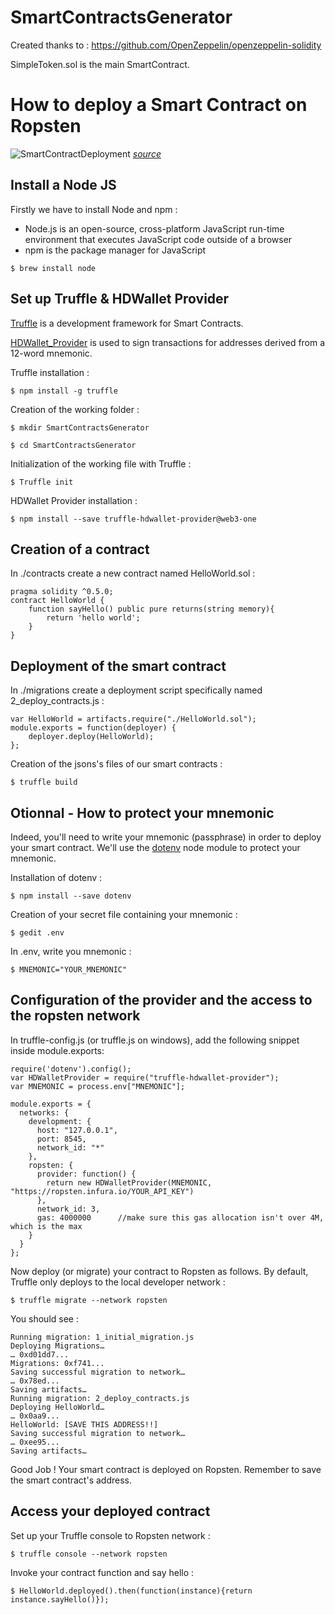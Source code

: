 # SmartContractsGenerator

Created thanks to : https://github.com/OpenZeppelin/openzeppelin-solidity

SimpleToken.sol is the main SmartContract.

# How to deploy a Smart Contract on Ropsten

![SmartContractDeployment](http://image.noelshack.com/fichiers/2018/52/3/1545840379-smartcontractdeploymentoptions.jpeg)
*[source](https://medium.com/coinmonks/5-minute-guide-to-deploying-smart-contracts-with-truffle-and-ropsten-b3e30d5ee1e)*
## Install a Node JS

Firstly we have to install Node and npm :
- Node.js is an open-source, cross-platform JavaScript run-time environment that executes JavaScript code outside of a browser
- npm is the package manager for JavaScript
```
$ brew install node
```

## Set up Truffle & HDWallet Provider

[Truffle](https://truffleframework.com/truffle) is a development framework for Smart Contracts.

[HDWallet_Provider](https://github.com/trufflesuite/truffle-hdwallet-provider) is used to sign transactions for addresses derived from a 12-word mnemonic.

Truffle installation :

	$ npm install -g truffle

Creation of the working folder :

	$ mkdir SmartContractsGenerator

	$ cd SmartContractsGenerator

Initialization of the working file with Truffle :

	$ Truffle init

HDWallet Provider installation :

	$ npm install --save truffle-hdwallet-provider@web3-one

## Creation of a contract
In ./contracts create a new contract named HelloWorld.sol :
```Solidity
pragma solidity ^0.5.0;
contract HelloWorld {
    function sayHello() public pure returns(string memory){
        return 'hello world';
    }
}
```

## Deployment of the smart contract
In ./migrations create a deployment script specifically named 2_deploy_contracts.js :
```Solidity
var HelloWorld = artifacts.require("./HelloWorld.sol");
module.exports = function(deployer) {
    deployer.deploy(HelloWorld);
};
```

Creation of the jsons's files of our smart contracts :

	$ truffle build

## Otionnal - How to protect your mnemonic
Indeed, you'll need to write your mnemonic (passphrase) in order to deploy your smart contract.
We'll use the [dotenv](https://github.com/motdotla/dotenv) node module to protect your mnemonic.

Installation of dotenv :

	$ npm install --save dotenv

Creation of your secret file containing your mnemonic :

	$ gedit .env

In .env, write you mnemonic :

	$ MNEMONIC="YOUR_MNEMONIC"

## Configuration of the provider and the access to the ropsten network
In truffle-config.js (or truffle.js on windows), add the following snippet inside module.exports:

```
require('dotenv').config();
var HDWalletProvider = require("truffle-hdwallet-provider");
var MNEMONIC = process.env["MNEMONIC"];

module.exports = {
  networks: {
    development: {
      host: "127.0.0.1",
      port: 8545,
      network_id: "*"
    },
    ropsten: {
      provider: function() {
        return new HDWalletProvider(MNEMONIC, "https://ropsten.infura.io/YOUR_API_KEY")
      },
      network_id: 3,
      gas: 4000000      //make sure this gas allocation isn't over 4M, which is the max
    }
  }
};
```
Now deploy (or migrate) your contract to Ropsten as follows. By default, Truffle only deploys to the local developer network :

	$ truffle migrate --network ropsten

You should see :
```
Running migration: 1_initial_migration.js
Deploying Migrations…
… 0xd01dd7...
Migrations: 0xf741...
Saving successful migration to network…
… 0x78ed...
Saving artifacts…
Running migration: 2_deploy_contracts.js
Deploying HelloWorld…
… 0x0aa9...
HelloWorld: [SAVE THIS ADDRESS!!]
Saving successful migration to network…
… 0xee95...
Saving artifacts…
```
Good Job ! Your smart contract is deployed on Ropsten. Remember to save the smart contract's address.

## Access your deployed contract

Set up your Truffle console to Ropsten network :

	$ truffle console --network ropsten

Invoke your contract function and say hello :

	$ HelloWorld.deployed().then(function(instance){return instance.sayHello()});

